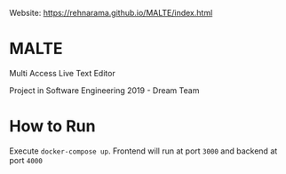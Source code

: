 Website: https://rehnarama.github.io/MALTE/index.html

# MALTE
Multi Access Live Text Editor

Project in Software Engineering 2019 - Dream Team


# How to Run
Execute `docker-compose up`. Frontend will run at port `3000` and backend at port `4000`
